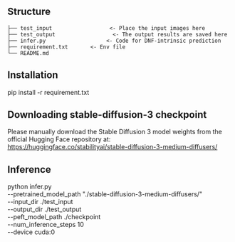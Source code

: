 ## Structure
```
├── test_input                  <- Place the input images here
├── test_output                  <- The output results are saved here
├── infer.py                   <- Code for DNF-intrinsic prediction
├── requirement.txt       <- Env file
└── README.md
```

## Installation
pip install -r requirement.txt

## Downloading stable-diffusion-3 checkpoint
Please manually download the Stable Diffusion 3 model weights from the official Hugging Face repository at: https://huggingface.co/stabilityai/stable-diffusion-3-medium-diffusers/

## Inference
python infer.py \
--pretrained_model_path "./stable-diffusion-3-medium-diffusers/" \
--input_dir ./test_input \
--output_dir ./test_output \
--peft_model_path ./checkpoint \
--num_inference_steps 10 \
--device cuda:0
